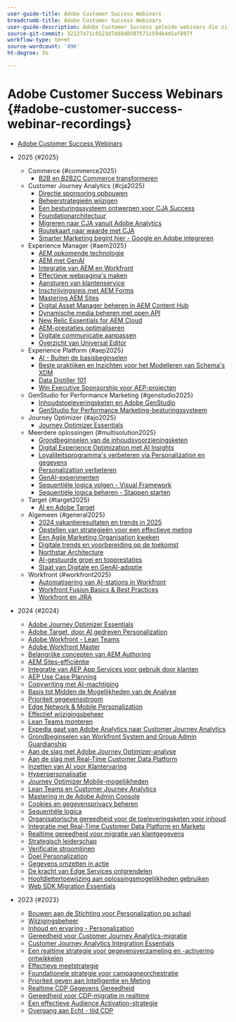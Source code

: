 ```yaml
---
user-guide-title: Adobe Customer Success Webinars
breadcrumb-title: Adobe Customer Success Webinars
user-guide-description: Adobe Customer Success geleide webinars die zijn ontworpen om u te helpen uw investering in Adobe Experience Cloud te optimaliseren. Vergroot waardevolle inzichten om de waarde te maximaliseren en de acceptatie van Adobe-oplossingen te vergroten.
source-git-commit: 32127a71c8523d7dd8d8507571c594b4d5af897f
workflow-type: tm+mt
source-wordcount: '496'
ht-degree: 3%

---
```



# Adobe Customer Success Webinars {#adobe-customer-success-webinar-recordings}

+ [Adobe Customer Success Webinars](overview.md)
+ 2025 {#2025}
   + Commerce {#commerce2025}
      + [B2B en B2B2C Commerce transformeren](2025/transforming-b2b-commerce.md)
   + Customer Journey Analytics {#cja2025}
      + [Directie sponsoring opbouwen](2025/cja-success.md)
      + [Beheerstrategieën wijzigen](2025/cja-adoption.md)
      + [Een besturingssysteem ontwerpen voor CJA Success](2025/cja-operating-model.md)
      + [Foundationarchitectuur](2025/cja-vision.md)
      + [Migreren naar CJA vanuit Adobe Analytics](2025/analytics-to-cja-migration.md)
      + [Routekaart naar waarde met CJA](2025/roadmap-to-value-cja.md)
      + [Smarter Marketing begint hier - Google en Adobe integreren](2025/smarter-marketing-starts-here-integrating-google-and-adobe.md)
   + Experience Manager {#aem2025}
      + [AEM opkomende technologie](2025/personalized-experiences-aem.md)
      + [AEM met GenAI](2025/aem-genai.md)
      + [Integratie van AEM en Workfront](2025/aem-workfront-integration.md)
      + [Effectieve webpagina&#39;s maken](2025/build-effective-web-pages.md)
      + [Aansturen van klantenservice](2025/driving-customer-engagement.md)
      + [Inschrijvingsreis met AEM Forms](2025/payer-enrollment-journey.md)
      + [Mastering AEM Sites](2025/mastering-aem-sites.md)
      + [Digital Asset Manager beheren in AEM Content Hub](2025/mastering-dam-aem-content-hub.md)
      + [Dynamische media beheren met open API](2025/dynamic-media-open-ai.md)
      + [New Relic Essentials for AEM Cloud](2025/new-relic-essentials-aem-cloud.md)
      + [AEM-prestaties optimaliseren](2025/optimize-aem-performance.md)
      + [Digitale communicatie aanpassen](2025/personalize-digital-communications.md)
      + [Overzicht van Universal Editor](2025/modern-aem-authoring.md)
   + Experience Platform {#aep2025}
      + [AI - Buiten de basisbeginselen](2025/ai-beyond-basics.md)
      + [Beste praktijken en Inzichten voor het Modelleren van Schema&#39;s XDM](2025/model-xdm-schemas.md)
      + [Data Distiller 101](2025/data-distiller-101.md)
      + [Win Executive Sponsorship voor AEP-projecten](2025/exec-sponsorship-aep-projects.md)
   + GenStudio for Performance Marketing {#genstudio2025}
      + [Inhoudstoeleveringsketen en Adobe GenStudio](2025/csc-gen-studio.md)
      + [GenStudio for Performance Marketing-besturingssysteem](2025/genstudio-for-performance-marketing-operating-model.md)
   + Journey Optimizer {#ajo2025}
      + [Journey Optimizer Essentials](2025/journey-optimizer-essentials.md)
   + Meerdere oplossingen {#multisolution2025}
      + [Grondbeginselen van de inhoudsvoorzieningsketen](2025/content-supply-chain-basics.md)
      + [Digital Experience Optimization met AI Insights](2025/accelerating-digital-experience-optimization.md)
      + [Loyaliteitsprogramma&#39;s verbeteren via Personalization en gegevens](2025/enhance-loyalty-programs.md)
      + [Personalization verbeteren](2025/enhancing-personalization.md)
      + [GenAI-experimenten](2025/gen-ai-experimentation.md)
      + [Sequentiële logica volgen - Visual Framework](2025/mastering-sequential-logic.md)
      + [Sequentiële logica beheren - Stappen starten](2025/sequential-logic-start-stop.md)
   + Target {#target2025}
      + [AI en Adobe Target](2025/ai-adobe-target.md)
   + Algemeen {#general2025}
      + [2024 vakantieresultaten en trends in 2025](2025/adobe-digital-insights.md)
      + [Opstellen van strategieën voor een effectieve meting](2025/impactful-insights.md)
      + [Een Agile Marketing Organisation kweken](2025/agile-marketing-organization.md)
      + [Digitale trends en voorbereiding op de toekomst](2025/digital-trends-preparing-future.md)
      + [Northstar Architecture](2025/northstar-architecture.md)
      + [AI-gestuurde groei en topprestaties](2025/ai-driven-growth.md)
      + [Staat van Digitale en GenAI-adoptie](2025/state-of-digital-and-genai-adoption-webinar.md)
   + Workfront {#workfront2025}
      + [Automatisering van AI-stations in Workfront](2025/unlock-efficiency-ai-drive-automation-workfront.md)
      + [Workfront Fusion Basics &amp; Best Practices](2025/adobe-workfront-fusion-best-practices.md)
      + [Workfront en JIRA](2025/workfront-and-jira.md)

+ 2024 {#2024}
   + [Adobe Journey Optimizer Essentials](2024/ajo-essentials.md)
   + [Adobe Target, door AI gedreven Personalization](2024/ai-personalization.md)
   + [Adobe Workfront - Lean Teams](2024/workfront-lean-teams.md)
   + [Adobe Workfront Master](2024/workfront-mastery.md)
   + [Belangrijke concepten van AEM Authoring](2024/aem-authoring-concepts.md)
   + [AEM Sites-efficiëntie](2024/aem-sites-efficiencies.md)
   + [Integratie van AEP App Services voor gebruik door klanten](2024/aep-apps-services-integrations.md)
   + [AEP Use Case Planning](2024/aep-use-case-planning.md)
   + [Copywriting met AI-machtiging](2024/ai-copywriting.md)
   + [Basis tot Midden de Mogelijkheden van de Analyse](2024/basic-to-intermediate-analysis-capabilities.md)
   + [Prioriteit gegevensstroom](2024/data-stream-prioritization.md)
   + [Edge Network &amp; Mobile Personalization](2024/edge-network-mobile-personalization.md)
   + [Effectief wijzigingsbeheer](2024/effective-change-management.md)
   + [Lean Teams monteren](2024/empowering-lean-teams.md)
   + [Expedia gaat van Adobe Analytics naar Customer Journey Analytics](2024/expedia-aa-to-cja.md)
   + [Grondbeginselen van Workfront System and Group Admin Guardianship](2024/workfront-admin-guardianship.md)
   + [Aan de slag met Adobe Journey Optimizer-analyse](2024/getting-started-ajo-analysis.md)
   + [Aan de slag met Real-Time Customer Data Platform](2024/getting-started-rtcdp.md)
   + [Inzetten van AI voor Klantervaring](2024/ai-customer-experience.md)
   + [Hyperpersonalisatie](2024/hyperpersonalization.md)
   + [Journey Optimizer Mobile-mogelijkheden](2024/journey-optimizer-mobile-capabilities.md)
   + [Lean Teams en Customer Journey Analytics](2024/lean-teams-cja.md)
   + [Mastering in de Adobe Admin Console](2024/adobe-admin-console.md)
   + [Cookies en gegevensprivacy beheren](2024/mastering-cookies-data-privacy.md)
   + [Sequentiële logica](2024/sequential-logic.md)
   + [Organisatorische gereedheid voor de toeleveringsketen voor inhoud](2024/organizational-readiness-content-supply-chain.md)
   + [Integratie met Real-Time Customer Data Platform en Marketo](2024/aep-marketo-integration.md)
   + [Realtime gereedheid voor migratie van klantgegevens](2024/rtcdp-migration-readiness.md)
   + [Strategisch leiderschap](2024/strategic-leadership.md)
   + [Verificatie stroomlijnen](2024/streamline-authentication.md)
   + [Doel Personalization](2024/target-personalization.md)
   + [Gegevens omzetten in actie](2024/turning-data-into-action.md)
   + [De kracht van Edge Services ontgrendelen](2024/edge-delivery-services.md)
   + [Hoofdlettertoewijzing aan oplossingsmogelijkheden gebruiken](2024/use-case-mapping.md)
   + [Web SDK Migration Essentials](2024/web-sdk-migration.md)

+ 2023 {#2023}
   + [Bouwen aan de Stichting voor Personalization op schaal](2023/personalization-at-scale.md)
   + [Wijzigingsbeheer](2023/change-management.md)
   + [Inhoud en ervaring - Personalization](2023/content-experiences-personalization.md)
   + [Gereedheid voor Customer Journey Analytics-migratie](2023/cja-migration-readiness.md)
   + [Customer Journey Analytics Integration Essentials](2023/cja-integration-essentials.md)
   + [Een realtime strategie voor gegevensverzameling en -activering ontwikkelen](2023/data-collection-activation-strategy.md)
   + [Effectieve meetstrategie](2023/measurement-strategy.md)
   + [Foundationele strategie voor campagneorchestratie](2023/foundational-strategy-campaign.md)
   + [Prioriteit geven aan Intelligentie en Meting](2023/intelligence-and-measurement.md)
   + [Realtime CDP Gegevens Gereedheid](2023/rtcdp-migration-data-readiness.md)
   + [Gereedheid voor CDP-migratie in realtime](2023/rtcdp-migration-readiness.md)
   + [Een effectieve Audience Activation-strategie](2023/audience-activation.md)
   + [Overgang aan Echt - tijd CDP](2023/aam-to-rtcdp.md)
